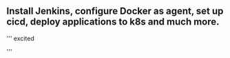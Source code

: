 ## Install Jenkins, configure Docker as agent, set up cicd, deploy applications to k8s and much more.
'''
excited

'''